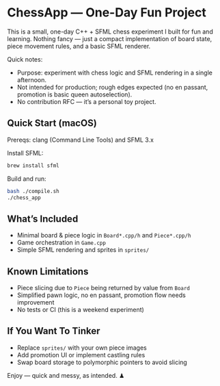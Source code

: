 # ChessApp — One-Day Fun Project

This is a small, one-day C++ + SFML chess experiment I built for fun and learning. Nothing fancy — just a compact implementation of board state, piece movement rules, and a basic SFML renderer.

Quick notes:
- Purpose: experiment with chess logic and SFML rendering in a single afternoon.
- Not intended for production; rough edges expected (no en passant, promotion is basic queen autoselection).
- No contribution RFC — it’s a personal toy project.

## Quick Start (macOS)
Prereqs: clang (Command Line Tools) and SFML 3.x

Install SFML:
```bash
brew install sfml
```

Build and run:
```bash
bash ./compile.sh
./chess_app
```

## What’s Included
- Minimal board & piece logic in `Board*.cpp/h` and `Piece*.cpp/h`
- Game orchestration in `Game.cpp`
- Simple SFML rendering and sprites in `sprites/`

## Known Limitations
- Piece slicing due to `Piece` being returned by value from `Board`
- Simplified pawn logic, no en passant, promotion flow needs improvement
- No tests or CI (this is a weekend experiment)

## If You Want To Tinker
- Replace `sprites/` with your own piece images
- Add promotion UI or implement castling rules
- Swap board storage to polymorphic pointers to avoid slicing

Enjoy — quick and messy, as intended. ♟
